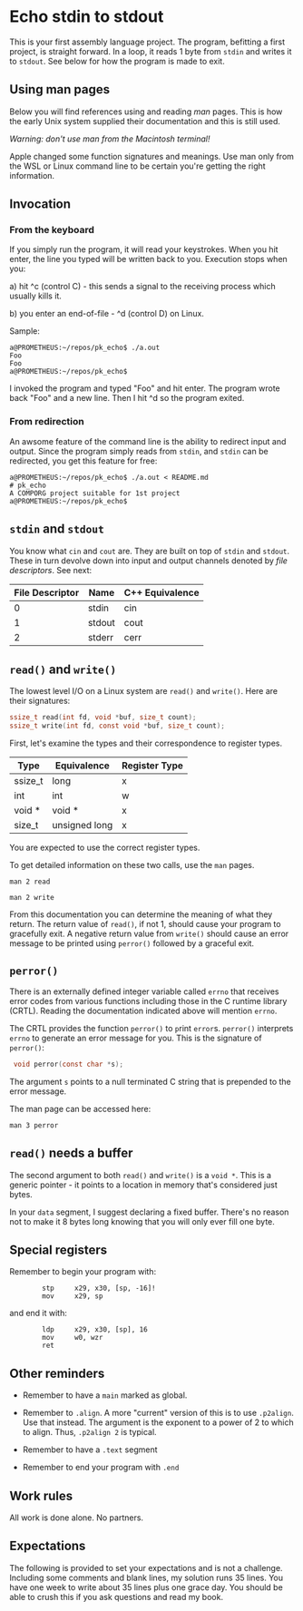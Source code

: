 # Echo stdin to stdout

This is your first assembly language project. The program, befitting a
first project, is straight forward. In a loop, it reads 1 byte from
`stdin` and writes it to `stdout`. See below for how the program is made
to exit.

## Using man pages

Below you will find references using and reading *man* pages. This is
how the early Unix system supplied their documentation and this is still
used.

*Warning: don't use man from the Macintosh terminal!*

Apple changed some function signatures and meanings. Use man only from
the WSL or Linux command line to be certain you're getting the right
information.

## Invocation

### From the keyboard

If you simply run the program, it will read your keystrokes. When
you hit enter, the line you typed will be written back to you.
Execution stops when you:

a) hit ^c (control C) - this sends a signal to the receiving process
   which usually kills it.

b) you enter an end-of-file - ^d (control D) on Linux.

Sample:

```text
a@PROMETHEUS:~/repos/pk_echo$ ./a.out
Foo
Foo
a@PROMETHEUS:~/repos/pk_echo$
```

I invoked the program and typed "Foo" and hit enter. The program wrote
back "Foo" and a new line. Then I hit ^d so the program exited.

### From redirection

An awsome feature of the command line is the ability to redirect input
and output. Since the program simply reads from `stdin`, and `stdin` can
be redirected, you get this feature for free:

```text
a@PROMETHEUS:~/repos/pk_echo$ ./a.out < README.md 
# pk_echo
A COMPORG project suitable for 1st project
a@PROMETHEUS:~/repos/pk_echo$ 
```

## `stdin` and `stdout`

You know what `cin` and `cout` are. They are built on top of `stdin` and
`stdout`. These in turn devolve down into input and output channels
denoted by *file descriptors*. See next:

| File Descriptor | Name | C++ Equivalence |
| - | - | - |
| 0 | stdin | cin |
| 1 | stdout | cout |
| 2 | stderr | cerr |

## `read()` and `write()`

The lowest level I/O on a Linux system are `read()` and `write()`. Here
are their signatures:

```c
ssize_t read(int fd, void *buf, size_t count);
ssize_t write(int fd, const void *buf, size_t count);
```

First, let's examine the types and their correspondence to register
types.

| Type | Equivalence | Register Type |
| - | - | - |
| ssize_t | long | x |
| int | int | w |
| void * | void * | x |
| size_t | unsigned long | x |

You are expected to use the correct register types.

To get detailed information on these two calls, use the `man` pages.

`man 2 read`

`man 2 write`

From this documentation you can determine the meaning of what they
return. The return value of `read()`, if not 1, should cause your
program to gracefully exit. A negative return value from `write()`
should cause an error message to be printed using `perror()` followed by
a graceful exit.

## `perror()`

There is an externally defined integer variable called `errno` that
receives error codes from various functions including those in the
C runtime library (CRTL). Reading the documentation indicated above
will mention `errno`.

The CRTL provides the function `perror()` to `p`rint `error`s.
`perror()` interprets `errno` to generate an error message for you.
This is the signature of `perror()`:

```c
 void perror(const char *s);
 ```

 The argument `s` points to a null terminated C string that is prepended
 to the error message.

 The man page can be accessed here:

 `man 3 perror`

## `read()` needs a buffer

The second argument to both `read()` and `write()` is a `void *`. This
is a generic pointer - it points to a location in memory that's
considered just bytes.

In your `data` segment, I suggest declaring a fixed buffer. There's no
reason not to make it 8 bytes long knowing that you will only ever fill
one byte.

## Special registers

Remember to begin your program with:

```text
        stp     x29, x30, [sp, -16]!
        mov     x29, sp
```

and end it with:

```text
        ldp     x29, x30, [sp], 16
        mov     w0, wzr
        ret
```

## Other reminders

* Remember to have a `main` marked as global.

* Remember to `.align`. A more "current" version of this is to use
  `.p2align`. Use that instead. The argument is the exponent to a power
  of 2 to which to align. Thus, `.p2align 2` is typical.

* Remember to have a `.text` segment

* Remember to end your program with `.end`

## Work rules

All work is done alone. No partners.

## Expectations

The following is provided to set your expectations and is not a
challenge. Including some comments and blank lines, my solution runs
35 lines. You have one week to write about 35 lines plus one grace day.
You should be able to crush this if you ask questions and read my book.
